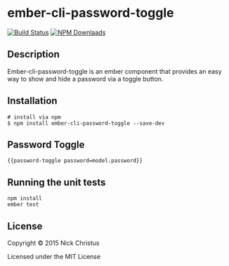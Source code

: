 # ember-cli-password-toggle

[![Build Status][]](https://travis-ci.org/nchristus/ember-cli-password-toggle)
[![NPM Downlaads](https://img.shields.io/npm/dm/ember-cli-password-toggle.svg)](https://www.npmjs.org/package/ember-cli-password-toggle)

## Description
Ember-cli-password-toggle is an ember component that provides an easy way to show and hide a password via a toggle button.

## Installation
```
# install via npm
$ npm install ember-cli-password-toggle --save-dev
```

## Password Toggle

```
{{password-toggle password=model.password}}
```

## Running the unit tests

    npm install
    ember test

## License

Copyright © 2015 Nick Christus

Licensed under the MIT License


[Build Status]: https://secure.travis-ci.org/nchristus/ember-cli-password-toggle.png?branch=master
